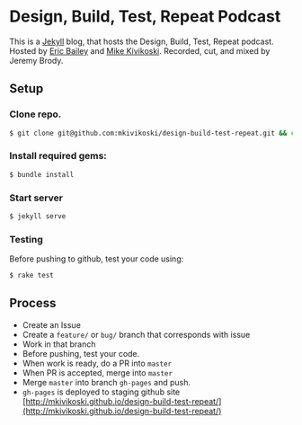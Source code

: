 # Design, Build, Test, Repeat Podcast

This is a [Jekyll](https://jekyllrb.com/) blog, that hosts the Design, Build, Test, Repeat podcast. Hosted by [Eric Bailey](https://twitter.com/ericwbailey) and [Mike Kivikoski](https://twitter.com/mkivikoski). Recorded, cut, and mixed by Jeremy Brody.

## Setup

### Clone repo.

```bash
$ git clone git@github.com:mkivikoski/design-build-test-repeat.git && cd design-build-test-repeat
```

### Install required gems:

```bash
$ bundle install
```

### Start server
```bash
$ jekyll serve
```

### Testing
Before pushing to github, test your code using:
```bash
$ rake test
```

## Process
- Create an Issue
- Create a `feature/` or `bug/` branch that corresponds with issue
- Work in that branch
- Before pushing, test your code.
- When work is ready, do a PR into `master`
- When PR is accepted, merge into `master`
- Merge `master` into branch `gh-pages` and push. 
- `gh-pages` is deployed to staging github site [http://mkivikoski.github.io/design-build-test-repeat/](http://mkivikoski.github.io/design-build-test-repeat/)